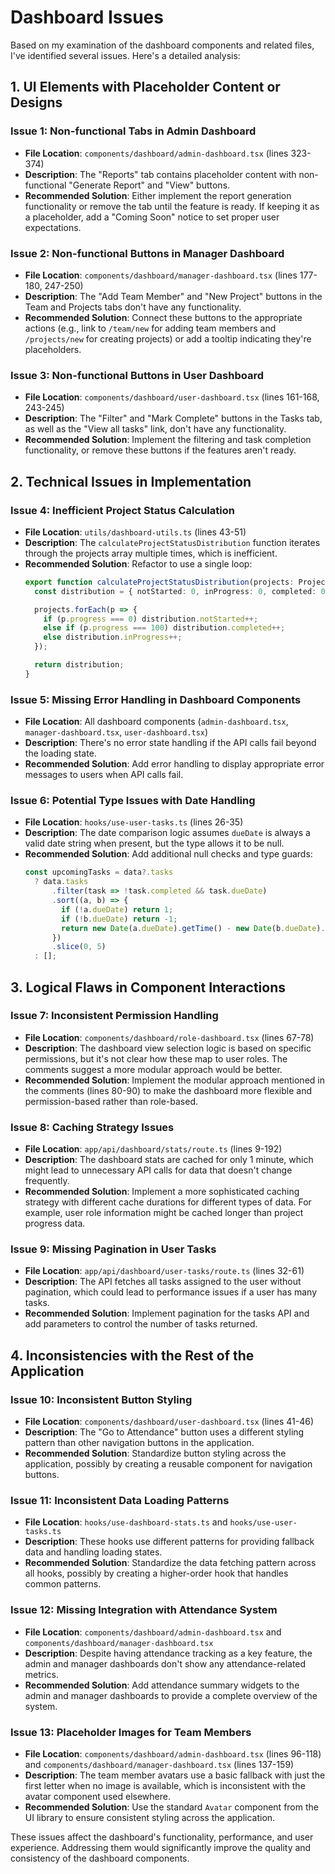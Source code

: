 # Dashboard Issues

Based on my examination of the dashboard components and related files, I've identified several issues. Here's a detailed analysis:

## 1. UI Elements with Placeholder Content or Designs

### Issue 1: Non-functional Tabs in Admin Dashboard
- **File Location**: `components/dashboard/admin-dashboard.tsx` (lines 323-374)
- **Description**: The "Reports" tab contains placeholder content with non-functional "Generate Report" and "View" buttons.
- **Recommended Solution**: Either implement the report generation functionality or remove the tab until the feature is ready. If keeping it as a placeholder, add a "Coming Soon" notice to set proper user expectations.

### Issue 2: Non-functional Buttons in Manager Dashboard
- **File Location**: `components/dashboard/manager-dashboard.tsx` (lines 177-180, 247-250)
- **Description**: The "Add Team Member" and "New Project" buttons in the Team and Projects tabs don't have any functionality.
- **Recommended Solution**: Connect these buttons to the appropriate actions (e.g., link to `/team/new` for adding team members and `/projects/new` for creating projects) or add a tooltip indicating they're placeholders.

### Issue 3: Non-functional Buttons in User Dashboard
- **File Location**: `components/dashboard/user-dashboard.tsx` (lines 161-168, 243-245)
- **Description**: The "Filter" and "Mark Complete" buttons in the Tasks tab, as well as the "View all tasks" link, don't have any functionality.
- **Recommended Solution**: Implement the filtering and task completion functionality, or remove these buttons if the features aren't ready.

## 2. Technical Issues in Implementation

### Issue 4: Inefficient Project Status Calculation
- **File Location**: `utils/dashboard-utils.ts` (lines 43-51)
- **Description**: The `calculateProjectStatusDistribution` function iterates through the projects array multiple times, which is inefficient.
- **Recommended Solution**: Refactor to use a single loop:
  ```typescript
  export function calculateProjectStatusDistribution(projects: ProjectSummary[]): ProjectStatusDistribution {
    const distribution = { notStarted: 0, inProgress: 0, completed: 0 };

    projects.forEach(p => {
      if (p.progress === 0) distribution.notStarted++;
      else if (p.progress === 100) distribution.completed++;
      else distribution.inProgress++;
    });

    return distribution;
  }
  ```

### Issue 5: Missing Error Handling in Dashboard Components
- **File Location**: All dashboard components (`admin-dashboard.tsx`, `manager-dashboard.tsx`, `user-dashboard.tsx`)
- **Description**: There's no error state handling if the API calls fail beyond the loading state.
- **Recommended Solution**: Add error handling to display appropriate error messages to users when API calls fail.

### Issue 6: Potential Type Issues with Date Handling
- **File Location**: `hooks/use-user-tasks.ts` (lines 26-35)
- **Description**: The date comparison logic assumes `dueDate` is always a valid date string when present, but the type allows it to be null.
- **Recommended Solution**: Add additional null checks and type guards:
  ```typescript
  const upcomingTasks = data?.tasks
    ? data.tasks
        .filter(task => !task.completed && task.dueDate)
        .sort((a, b) => {
          if (!a.dueDate) return 1;
          if (!b.dueDate) return -1;
          return new Date(a.dueDate).getTime() - new Date(b.dueDate).getTime();
        })
        .slice(0, 5)
    : [];
  ```

## 3. Logical Flaws in Component Interactions

### Issue 7: Inconsistent Permission Handling
- **File Location**: `components/dashboard/role-dashboard.tsx` (lines 67-78)
- **Description**: The dashboard view selection logic is based on specific permissions, but it's not clear how these map to user roles. The comments suggest a more modular approach would be better.
- **Recommended Solution**: Implement the modular approach mentioned in the comments (lines 80-90) to make the dashboard more flexible and permission-based rather than role-based.

### Issue 8: Caching Strategy Issues
- **File Location**: `app/api/dashboard/stats/route.ts` (lines 9-192)
- **Description**: The dashboard stats are cached for only 1 minute, which might lead to unnecessary API calls for data that doesn't change frequently.
- **Recommended Solution**: Implement a more sophisticated caching strategy with different cache durations for different types of data. For example, user role information might be cached longer than project progress data.

### Issue 9: Missing Pagination in User Tasks
- **File Location**: `app/api/dashboard/user-tasks/route.ts` (lines 32-61)
- **Description**: The API fetches all tasks assigned to the user without pagination, which could lead to performance issues if a user has many tasks.
- **Recommended Solution**: Implement pagination for the tasks API and add parameters to control the number of tasks returned.

## 4. Inconsistencies with the Rest of the Application

### Issue 10: Inconsistent Button Styling
- **File Location**: `components/dashboard/user-dashboard.tsx` (lines 41-46)
- **Description**: The "Go to Attendance" button uses a different styling pattern than other navigation buttons in the application.
- **Recommended Solution**: Standardize button styling across the application, possibly by creating a reusable component for navigation buttons.

### Issue 11: Inconsistent Data Loading Patterns
- **File Location**: `hooks/use-dashboard-stats.ts` and `hooks/use-user-tasks.ts`
- **Description**: These hooks use different patterns for providing fallback data and handling loading states.
- **Recommended Solution**: Standardize the data fetching pattern across all hooks, possibly by creating a higher-order hook that handles common patterns.

### Issue 12: Missing Integration with Attendance System
- **File Location**: `components/dashboard/admin-dashboard.tsx` and `components/dashboard/manager-dashboard.tsx`
- **Description**: Despite having attendance tracking as a key feature, the admin and manager dashboards don't show any attendance-related metrics.
- **Recommended Solution**: Add attendance summary widgets to the admin and manager dashboards to provide a complete overview of the system.

### Issue 13: Placeholder Images for Team Members
- **File Location**: `components/dashboard/admin-dashboard.tsx` (lines 96-118) and `components/dashboard/manager-dashboard.tsx` (lines 137-159)
- **Description**: The team member avatars use a basic fallback with just the first letter when no image is available, which is inconsistent with the avatar component used elsewhere.
- **Recommended Solution**: Use the standard `Avatar` component from the UI library to ensure consistent styling across the application.

These issues affect the dashboard's functionality, performance, and user experience. Addressing them would significantly improve the quality and consistency of the dashboard components.